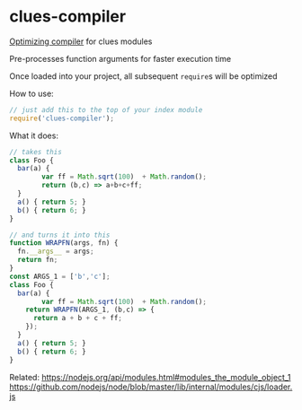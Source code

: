 # clues-compiler

[Optimizing compiler](https://en.wikipedia.org/wiki/Optimizing_compiler) for clues modules

Pre-processes function arguments for faster execution time

Once loaded into your project, all subsequent `require`s will be optimized

How to use:
```js
// just add this to the top of your index module
require('clues-compiler');
```

What it does:
```js
// takes this
class Foo {
  bar(a) {
		var ff = Math.sqrt(100)  + Math.random();
		return (b,c) => a+b+c+ff;
  }
  a() { return 5; }
  b() { return 6; }
}

// and turns it into this
function WRAPFN(args, fn) {
  fn.__args__ = args;
  return fn;
}
const ARGS_1 = ['b','c'];
class Foo {
  bar(a) {
		var ff = Math.sqrt(100)  + Math.random();
    return WRAPFN(ARGS_1, (b,c) => {
      return a + b + c + ff;
    });
  }
  a() { return 5; }
  b() { return 6; }
}
```

Related:
https://nodejs.org/api/modules.html#modules_the_module_object_1
https://github.com/nodejs/node/blob/master/lib/internal/modules/cjs/loader.js
